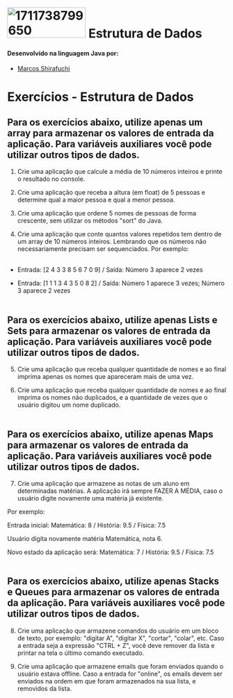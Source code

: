 # <a href="https://ibb.co/3rNCHC2"><img src="https://i.ibb.co/K0qrHrd/1711738799650.jpg" alt="1711738799650" border="0" height="70" width="180"></a> Estrutura de Dados

#### Desenvolvido na linguagem Java por:
- [Marcos Shirafuchi](https://github.com/marcosfshirafuchi)

# Exercícios - Estrutura de Dados

## Para os exercícios abaixo, utilize apenas um array para armazenar os valores de entrada da aplicação. Para variáveis auxiliares você pode utilizar outros tipos de dados.
1. Crie uma aplicação que calcule a média de 10 números inteiros e printe o resultado no console.<br>

2. Crie uma aplicação que receba a altura (em float) de 5 pessoas e determine qual a maior pessoa e qual a menor pessoa.<br>

3. Crie uma aplicação que ordene 5 nomes de pessoas de forma crescente, sem utilizar os métodos "sort" do Java.<br>

4. Crie uma aplicação que conte quantos valores repetidos tem dentro de um array de 10 números inteiros. Lembrando que os números não necessariamente precisam ser sequenciados. Por exemplo:<br><br>

* Entrada: [2 4 3 3 8 5 6 7 0 9] / Saída: Número 3 aparece 2 vezes<br>

* Entrada: [1 1 1 3 4 3 5 0 8 2] / Saída: Número 1 aparece 3 vezes; Número 3 aparece 2 vezes
<br><br>
##
## Para os exercícios abaixo, utilize apenas Lists e Sets para armazenar os valores de entrada da aplicação. Para variáveis auxiliares você pode utilizar outros tipos de dados.

5. Crie uma aplicação que receba qualquer quantidade de nomes e ao final imprima apenas os nomes que apareceram mais de uma vez.<br>

6. Crie uma aplicação que receba qualquer quantidade de nomes e ao final imprima os nomes não duplicados, e a quantidade de vezes que o usuário digitou um nome duplicado.<br><br>

##
## Para os exercícios abaixo, utilize apenas Maps para armazenar os valores de entrada da aplicação. Para variáveis auxiliares você pode utilizar outros tipos de dados.

7. Crie uma aplicação que armazene as notas de um aluno em determinadas matérias. A aplicação irá sempre FAZER A MÉDIA, caso o usuário digite novamente uma matéria já existente.<br>

Por exemplo: <br>

Entrada inicial: Matemática: 8 / História: 9.5 / Física: 7.5<br>

Usuário digita novamente matéria Matemática, nota 6.<br>

Novo estado da aplicação será: Matemática: 7 / História: 9.5 / Física: 7.5<br><br>

##
## Para os exercícios abaixo, utilize apenas Stacks e Queues para armazenar os valores de entrada da aplicação. Para variáveis auxiliares você pode utilizar outros tipos de dados.

8. Crie uma aplicação que armazene comandos do usuário em um bloco de texto, por exemplo: "digitar A", "digitar X", "cortar", "colar", etc. Caso a entrada seja a expressão "CTRL + Z", você deve remover da lista e printar na tela o último comando executado.<br>

9. Crie uma aplicação que armazene emails que foram enviados quando o usuário estava offline. Caso a entrada for "online", os emails devem ser enviados na ordem em que foram armazenados na sua lista, e removidos da lista.<br>
